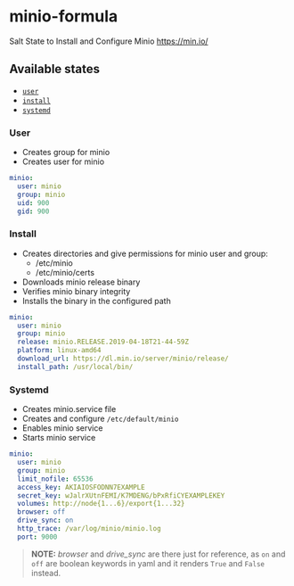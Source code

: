 # minio-formula
Salt State to Install and Configure Minio https://min.io/

## Available states

- [`user`](#user)
- [`install`](#install)
- [`systemd`](#systemd)

### User
- Creates group for minio
- Creates user for minio

```yaml
minio:
  user: minio
  group: minio
  uid: 900
  gid: 900
```

### Install
- Creates directories and give permissions for minio user and group:
  - /etc/minio
  - /etc/minio/certs
- Downloads minio release binary
- Verifies minio binary integrity
- Installs the binary in the configured path

```yaml
minio:
  user: minio
  group: minio
  release: minio.RELEASE.2019-04-18T21-44-59Z
  platform: linux-amd64
  download_url: https://dl.min.io/server/minio/release/
  install_path: /usr/local/bin/
```

### Systemd
- Creates minio.service file
- Creates and configure `/etc/default/minio`
- Enables minio service
- Starts minio service

```yaml
minio:
  user: minio
  group: minio
  limit_nofile: 65536
  access_key: AKIAIOSFODNN7EXAMPLE
  secret_key: wJalrXUtnFEMI/K7MDENG/bPxRfiCYEXAMPLEKEY
  volumes: http://node{1...6}/export{1...32}
  browser: off
  drive_sync: on
  http_trace: /var/log/minio/minio.log
  port: 9000
```

> **NOTE:** *browser* and *drive_sync* are there just for reference,
> as `on` and `off` are boolean keywords in yaml and it renders
> `True` and `False` instead.
